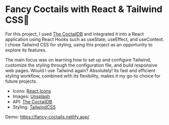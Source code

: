 # Fancy Coctails with React & Tailwind CSS🍹

For this project, I used [The CoctailDB](https://www.thecocktaildb.com/) and integrated it into a React application using React Hooks such as useState, useEffect, and useContext. I chose Tailwind CSS for styling, using this project as an opportunity to explore its features.

The main focus was on learning how to set up and configure Tailwind, customize the styling through the configuration file, and build responsive web pages.
Would I use Tailwind again? Absolutely! Its fast and efficient styling workflow, combined with its flexibility, makes it my go-to choice for future projects.

- Icons: [React Icons](https://react-icons.github.io/react-icons/)
- Images: [Unsplash](https://unsplash.com/)
- API: [The CoctailDB](https://www.thecocktaildb.com/)
- Styling: [TailwindCSS](https://tailwindcss.com/)

Demo: https://fancy-coctails.netlify.app/
